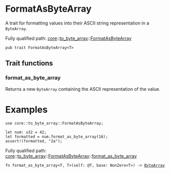 # FormatAsByteArray

A trait for formatting values into their ASCII string representation in a `ByteArray`.

Fully qualified path: [core](./core.md)::[to_byte_array](./core-to_byte_array.md)::[FormatAsByteArray](./core-to_byte_array-FormatAsByteArray.md)

<pre><code class="language-cairo">pub trait FormatAsByteArray&lt;T&gt;</code></pre>

## Trait functions

### format_as_byte_array

Returns a new `ByteArray` containing the ASCII representation of the value.
# Examples

```cairo
use core::to_byte_array::FormatAsByteArray;

let num: u32 = 42;
let formatted = num.format_as_byte_array(16);
assert!(formatted, "2a");
```

Fully qualified path: [core](./core.md)::[to_byte_array](./core-to_byte_array.md)::[FormatAsByteArray](./core-to_byte_array-FormatAsByteArray.md)::[format_as_byte_array](./core-to_byte_array-FormatAsByteArray.md#format_as_byte_array)

<pre><code class="language-cairo">fn format_as_byte_array&lt;T, T&gt;(self: @T, base: NonZero&lt;T&gt;) -&gt; <a href="core-byte_array-ByteArray.html">ByteArray</a></code></pre>


